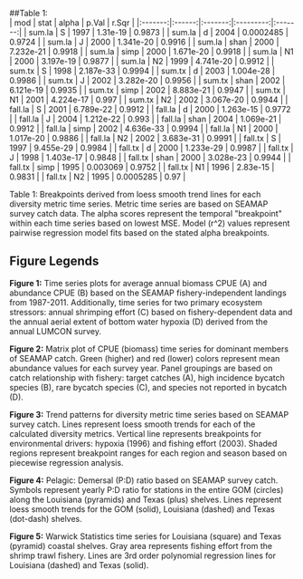 ##Table 1:   
|   mod   |  stat  |  alpha  |   p.Val   |  r.Sqr  |
|:-------:|:------:|:-------:|:---------:|:-------:|
| sum.la  |   S    |  1997   | 1.31e-19  | 0.9873  |
| sum.la  |   d    |  2004   | 0.0002485 | 0.9724  |
| sum.la  |   J    |  2000   | 1.341e-20 | 0.9916  |
| sum.la  |  shan  |  2000   | 7.232e-21 | 0.9918  |
| sum.la  |  simp  |  2000   | 1.671e-20 | 0.9918  |
| sum.la  |   N1   |  2000   | 3.197e-19 | 0.9877  |
| sum.la  |   N2   |  1999   | 4.741e-20 | 0.9912  |
| sum.tx  |   S    |  1998   | 2.187e-33 | 0.9994  |
| sum.tx  |   d    |  2003   | 1.004e-28 | 0.9986  |
| sum.tx  |   J    |  2002   | 3.282e-20 | 0.9956  |
| sum.tx  |  shan  |  2002   | 6.121e-19 | 0.9935  |
| sum.tx  |  simp  |  2002   | 8.883e-21 | 0.9947  |
| sum.tx  |   N1   |  2001   | 4.224e-17 |  0.997  |
| sum.tx  |   N2   |  2002   | 3.067e-20 | 0.9944  |
| fall.la |   S    |  2001   | 6.789e-22 | 0.9912  |
| fall.la |   d    |  2000   | 1.263e-15 | 0.9772  |
| fall.la |   J    |  2004   | 1.212e-22 |  0.993  |
| fall.la |  shan  |  2004   | 1.069e-21 | 0.9912  |
| fall.la |  simp  |  2002   | 4.636e-33 | 0.9994  |
| fall.la |   N1   |  2000   | 1.017e-20 | 0.9886  |
| fall.la |   N2   |  2002   | 3.683e-31 | 0.9991  |
| fall.tx |   S    |  1997   | 9.455e-29 | 0.9984  |
| fall.tx |   d    |  2000   | 1.233e-29 | 0.9987  |
| fall.tx |   J    |  1998   | 1.403e-17 | 0.9848  |
| fall.tx |  shan  |  2000   | 3.028e-23 | 0.9944  |
| fall.tx |  simp  |  1995   | 0.003069  | 0.9752  |
| fall.tx |   N1   |  1996   | 2.83e-15  | 0.9831  |
| fall.tx |   N2   |  1995   | 0.0005285 |  0.97   |   


Table 1: Breakpoints derived from loess smooth trend lines for each diversity metric time series.  Metric time series are based on SEAMAP survey catch data.  The alpha scores represent the temporal "breakpoint" within each time series based on lowest MSE.  Model (r^2) values represent pairwise regression model fits based on the stated alpha breakpoints.


## Figure Legends  

**Figure 1:**  Time series plots for average annual biomass CPUE (A) and abundance CPUE (B) based on the SEAMAP fishery-independent landings from 1987-2011.  Additionally, time series for two primary ecosystem stressors: annual shrimping effort (C) based on fishery-dependent data and the annual aerial extent of bottom water hypoxia (D) derived from the annual LUMCON survey.    

**Figure 2:** Matrix plot of CPUE (biomass) time series for dominant members of SEAMAP catch.  Green (higher) and red (lower) colors represent mean abundance values for each survey year.  Panel groupings are based on catch relationship with fishery: target catches (A), high incidence bycatch species (B), rare bycatch species (C), and species not reported in bycatch (D).  

**Figure 3:** Trend patterns for diversity metric time series based on SEAMAP survey catch.  Lines represent loess smooth trends for each of the calculated diversity metrics.  Vertical line represents breakpoints for environmental drivers: hypoxia (1996) and fishing effort (2003).  Shaded regions represent breakpoint ranges for each region and season based on piecewise regression analysis.  

**Figure 4:** Pelagic: Demersal (P:D) ratio based on SEAMAP survey catch.  Symbols represent yearly P:D ratio for stations in the entire GOM (circles) along the Louisiana (pyramids) and Texas (plus) shelves.  Lines represent loess smooth trends for the GOM (solid), Louisiana (dashed) and Texas (dot-dash) shelves.

**Figure 5:** Warwick Statistics time series for Louisiana (square) and Texas (pyramid) coastal shelves.  Gray area represents fishing effort from the shrimp trawl fishery.  Lines are 3rd order polynomial regression lines for Louisiana (dashed) and Texas (solid).  